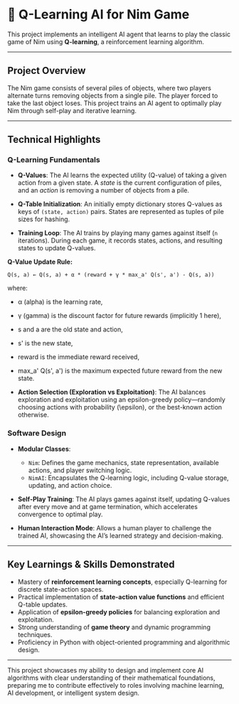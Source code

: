 # 🤖 Q-Learning AI for Nim Game

This project implements an intelligent AI agent that learns to play the classic game of Nim using **Q-learning**, a reinforcement learning algorithm.

---

## Project Overview

The Nim game consists of several piles of objects, where two players alternate turns removing objects from a single pile. The player forced to take the last object loses. This project trains an AI agent to optimally play Nim through self-play and iterative learning.

---

## Technical Highlights

### Q-Learning Fundamentals

- **Q-Values**: The AI learns the expected utility (Q-value) of taking a given action from a given state. A *state* is the current configuration of piles, and an *action* is removing a number of objects from a pile.

- **Q-Table Initialization**: An initially empty dictionary stores Q-values as keys of `(state, action)` pairs. States are represented as tuples of pile sizes for hashing.

- **Training Loop**: The AI trains by playing many games against itself (`n` iterations). During each game, it records states, actions, and resulting states to update Q-values.

**Q-Value Update Rule:**
```
Q(s, a) ← Q(s, a) + α * (reward + γ * max_a' Q(s', a') - Q(s, a))
```
where:

- α (alpha) is the learning rate,
- γ (gamma) is the discount factor for future rewards (implicitly 1 here),
- s and a are the old state and action,
- s' is the new state,
- reward is the immediate reward received,
- max_a' Q(s', a') is the maximum expected future reward from the new state.

- **Action Selection (Exploration vs Exploitation)**: The AI balances exploration and exploitation using an epsilon-greedy policy—randomly choosing actions with probability \(\epsilon\), or the best-known action otherwise.

### Software Design

- **Modular Classes**:
  - `Nim`: Defines the game mechanics, state representation, available actions, and player switching logic.
  - `NimAI`: Encapsulates the Q-learning logic, including Q-value storage, updating, and action choice.
  
- **Self-Play Training**: The AI plays games against itself, updating Q-values after every move and at game termination, which accelerates convergence to optimal play.

- **Human Interaction Mode**: Allows a human player to challenge the trained AI, showcasing the AI’s learned strategy and decision-making.

---

## Key Learnings & Skills Demonstrated

- Mastery of **reinforcement learning concepts**, especially Q-learning for discrete state-action spaces.
- Practical implementation of **state-action value functions** and efficient Q-table updates.
- Application of **epsilon-greedy policies** for balancing exploration and exploitation.
- Strong understanding of **game theory** and dynamic programming techniques.
- Proficiency in Python with object-oriented programming and algorithmic design.

---

This project showcases my ability to design and implement core AI algorithms with clear understanding of their mathematical foundations, preparing me to contribute effectively to roles involving machine learning, AI development, or intelligent system design.

